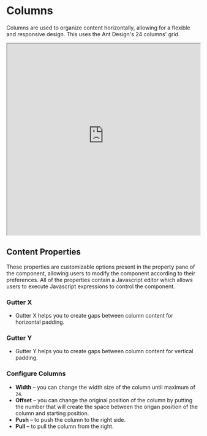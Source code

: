 # Columns

Columns are used to organize content horizontally, allowing for a flexible and responsive design. This uses the Ant Design's 24 columns' grid.

<iframe width="100%" height="500" src="https://pd-docs-adminportal-test.shesha.dev/shesha/forms-designer/?id=747834b4-9ef8-4088-a951-e976776b19ec" title="Columns Component" ></iframe>

## Content Properties

These properties are customizable options present in the property pane of the component, allowing users to modify the component according to their preferences. All of the properties contain a Javascript editor which allows users to execute Javascript expressions to control the component.

### Gutter X

- Gutter X helps you to create gaps between column content for horizontal padding.

### Gutter Y

- Gutter Y helps you to create gaps between column content for vertical padding.

### Configure Columns

- **Width** – you can change the width size of the column until maximum of `24`.
- **Offset** – you can change the original position of the column by putting the number that will create the space between the origan position of the column and starting position.
- **Push** – to push the column to the right side.
- **Pull** – to pull the column from the right.
